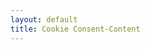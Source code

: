 ```yaml
---
layout: default 
title: Cookie Consent-Content
---
```

<script type="text/plain" data-cookiefirst-category="necessary" src="https://cc.pc-cdn.de/all/necessary.js"></script>
<script type="text/plain" data-cookiefirst-category="functional" src="https://cc.pc-cdn.de/all/functional.js"></script>
<script type="text/plain" data-cookiefirst-category="performance" src="https://cc.pc-cdn.de/all/performance.js"></script>
<script type="text/plain" data-cookiefirst-category="advertising" src="https://cc.pc-cdn.de/all/advertising.js"></script>

<script type="text/plain" data-cookiefirst-category="necessary" src="https://cc.pc-cdn.de/i/cc.pc-cdn.de/necessary.js"></script>
<script type="text/plain" data-cookiefirst-category="functional" src="https://cc.pc-cdn.de/i/cc.pc-cdn.de/functional.js"></script>
<script type="text/plain" data-cookiefirst-category="performance" src="https://cc.pc-cdn.de/i/cc.pc-cdn.de/performance.js"></script>
<script type="text/plain" data-cookiefirst-category="advertising" src="https://cc.pc-cdn.de/i/cc.pc-cdn.de/advertising.js"></script>


</body>
</html> 
